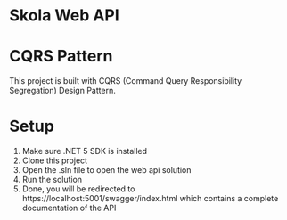# Skola Web API

# CQRS Pattern
This project is built with CQRS (Command Query Responsibility Segregation) Design Pattern.

# Setup
1. Make sure .NET 5 SDK is installed
2. Clone this project
3. Open the .sln file to open the web api solution
4. Run the solution
5. Done, you will be redirected to https://localhost:5001/swagger/index.html which contains a complete documentation of the API
